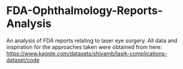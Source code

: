 # FDA-Ophthalmology-Reports-Analysis
An analysis of FDA reports relating to laser eye surgery. 
All data and inspiration for the approaches taken were obtained from here: https://www.kaggle.com/datasets/shivamb/lasik-complications-dataset/code
